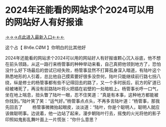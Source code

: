 # 2024年还能看的网站求个2024可以用的网站好人有好报谁

<a href="https://6h8k.top ">→→→点此进入最新入口←←←</a >

这个占【 8h6e.СØΜ 】你明白的比其他好


2024年还能看的网站求个2024可以用的网站好人有好报谁颗心沉入谷底，他不想在前头领路，从这一路行来杨管事的种种举动来看，自己真把他领到地方了，恐怕没什么好下场最后的尝试已经失败，杨管事显然不打算孤身深入暗道，有陆叶这个熟悉地形的人引着，总比他自己摸索要好很多没奈何，陆叶只能继续前行路七拐八绕，纵是修士的杨管事都有些不记得回去的路了，又一个多时辰后，前方的矿道已经被堵死了，再没有前路陆叶将火把插在岩壁的一处暗桩上。杨管事长呼一口气，坐在地上喘息，扭头瞥了陆叶一眼，忍不住笑道：“真是有本事，这种地方都能被你找到。”陆叶笑了笑：“运气好。”杨管事点点头，不再多言陆叶道：“杨管事，那我先回去了
　　杨管事微微抬起眼皮，淡淡道：“陆叶，你是个聪明人，聪明人就应该做聪明事。边说着，他一边站了起来，漫步朝陆叶行去，摇曳的火光将他的影子印照如鬼影乱舞叶面上一片慌张：“你什么意思？
